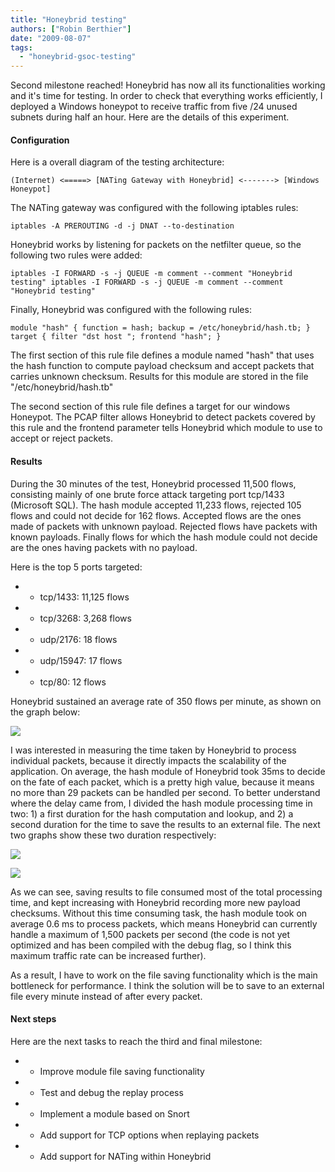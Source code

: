 ```yaml
---
title: "Honeybrid testing"
authors: ["Robin Berthier"]
date: "2009-08-07"
tags: 
  - "honeybrid-gsoc-testing"
---
```


Second milestone reached! Honeybrid has now all its functionalities working and it's time for testing. In order to check that everything works efficiently, I deployed a Windows honeypot to receive traffic from five /24 unused subnets during half an hour. Here are the details of this experiment.

#### Configuration

Here is a overall diagram of the testing architecture:

`(Internet) <=====> [NATing Gateway with Honeybrid] <-------> [Windows Honeypot]`

The NATing gateway was configured with the following iptables rules:

`iptables -A PREROUTING -d -j DNAT --to-destination`

Honeybrid works by listening for packets on the netfilter queue, so the following two rules were added:

`iptables -I FORWARD -s -j QUEUE -m comment --comment "Honeybrid testing" iptables -I FORWARD -s -j QUEUE -m comment --comment "Honeybrid testing"`

Finally, Honeybrid was configured with the following rules:

`module "hash" { function = hash; backup = /etc/honeybrid/hash.tb; } target { filter "dst host "; frontend "hash"; }`

The first section of this rule file defines a module named "hash" that uses the hash function to compute payload checksum and accept packets that carries unknown checksum. Results for this module are stored in the file "/etc/honeybrid/hash.tb"

The second section of this rule file defines a target for our windows Honeypot. The PCAP filter allows Honeybrid to detect packets covered by this rule and the frontend parameter tells Honeybrid which module to use to accept or reject packets.

#### Results

During the 30 minutes of the test, Honeybrid processed 11,500 flows, consisting mainly of one brute force attack targeting port tcp/1433 (Microsoft SQL). The hash module accepted 11,233 flows, rejected 105 flows and could not decide for 162 flows. Accepted flows are the ones made of packets with unknown payload. Rejected flows have packets with known payloads. Finally flows for which the hash module could not decide are the ones having packets with no payload.

Here is the top 5 ports targeted:

- - tcp/1433: 11,125 flows

- - tcp/3268: 3,268 flows

- - udp/2176: 18 flows

- - udp/15947: 17 flows

- - tcp/80: 12 flows

Honeybrid sustained an average rate of 350 flows per minute, as shown on the graph below:

![](images/drupal_image_478.jpg)

I was interested in measuring the time taken by Honeybrid to process individual packets, because it directly impacts the scalability of the application. On average, the hash module of Honeybrid took 35ms to decide on the fate of each packet, which is a pretty high value, because it means no more than 29 packets can be handled per second. To better understand where the delay came from, I divided the hash module processing time in two: 1) a first duration for the hash computation and lookup, and 2) a second duration for the time to save the results to an external file. The next two graphs show these two duration respectively:

![](images/drupal_image_479.jpg)

![](images/drupal_image_480.jpg)

As we can see, saving results to file consumed most of the total processing time, and kept increasing with Honeybrid recording more new payload checksums. Without this time consuming task, the hash module took on average 0.6 ms to process packets, which means Honeybrid can currently handle a maximum of 1,500 packets per second (the code is not yet optimized and has been compiled with the debug flag, so I think this maximum traffic rate can be increased further).

As a result, I have to work on the file saving functionality which is the main bottleneck for performance. I think the solution will be to save to an external file every minute instead of after every packet.

#### Next steps

Here are the next tasks to reach the third and final milestone:

- - Improve module file saving functionality

- - Test and debug the replay process

- - Implement a module based on Snort

- - Add support for TCP options when replaying packets

- - Add support for NATing within Honeybrid
